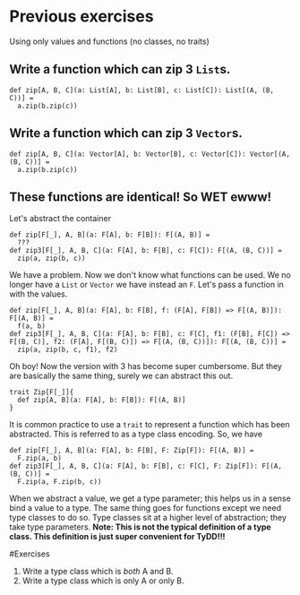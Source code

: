 # Previous exercises

Using only values and functions (no classes, no traits)
## Write a function which can zip 3 `List`s.
```tut:book
def zip[A, B, C](a: List[A], b: List[B], c: List[C]): List[(A, (B, C))] =
  a.zip(b.zip(c))
```
## Write a function which can zip 3 `Vector`s.
```tut:book
def zip[A, B, C](a: Vector[A], b: Vector[B], c: Vector[C]): Vector[(A, (B, C))] =
  a.zip(b.zip(c))
```

## These functions are identical! So WET ewww!
Let's abstract the container
```tut:book
def zip[F[_], A, B](a: F[A], b: F[B]): F[(A, B)] =
  ???
def zip3[F[_], A, B, C](a: F[A], b: F[B], c: F[C]): F[(A, (B, C))] =
  zip(a, zip(b, c))
```
We have a problem. Now we don't know what functions can be used. We no longer have a `List` or `Vector` we have instead an `F`. Let's pass a function in with the values.
```tut:book
def zip[F[_], A, B](a: F[A], b: F[B], f: (F[A], F[B]) => F[(A, B)]): F[(A, B)] =
  f(a, b)
def zip3[F[_], A, B, C](a: F[A], b: F[B], c: F[C], f1: (F[B], F[C]) => F[(B, C)], f2: (F[A], F[(B, C)]) => F[(A, (B, C))]): F[(A, (B, C))] =
  zip(a, zip(b, c, f1), f2)
```
Oh boy! Now the version with 3 has become super cumbersome. But they are basically the same thing, surely we can abstract this out.
```tut:book
trait Zip[F[_]]{
  def zip[A, B](a: F[A], b: F[B]): F[(A, B)]
}
```
It is common practice to use a `trait` to represent a function which has been abstracted. This is referred to as a type class encoding.
So, we have
```tut:book
def zip[F[_], A, B](a: F[A], b: F[B], F: Zip[F]): F[(A, B)] =
  F.zip(a, b)
def zip3[F[_], A, B, C](a: F[A], b: F[B], c: F[C], F: Zip[F]): F[(A, (B, C))] =
  F.zip(a, F.zip(b, c))
```
When we abstract a value, we get a type parameter; this helps us in a sense bind a value to a type. The same thing goes for functions except we need type classes to do so. Type classes sit at a higher level of abstraction; they take type parameters.
__Note: This is not the typical definition of a type class. This definition is just super convenient for TyDD!!!__

#Exercises
1. Write a type class which is *both* A and B.
2. Write a type class which is only A or only B. 
